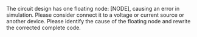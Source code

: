 The circuit design has one floating node: [NODE], causing an error in simulation.
Please consider connect it to a voltage or current source or another device.
Please identify the cause of the floating node and rewrite the corrected complete code.
